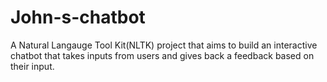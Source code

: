 # John-s-chatbot
A Natural Langauge Tool Kit(NLTK) project that aims to build an interactive chatbot that takes inputs from users and gives back a feedback based on their input.
